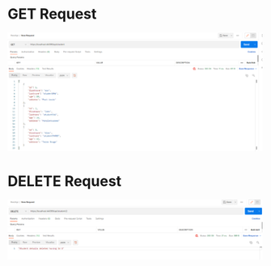 # GET Request

![get request](https://github.com/pohurn/RestAPI/blob/main/Screenshots/GetRequest.png)

# DELETE Request

![get request](https://github.com/pohurn/RestAPI/blob/main/Screenshots/DeleteRequest.png)